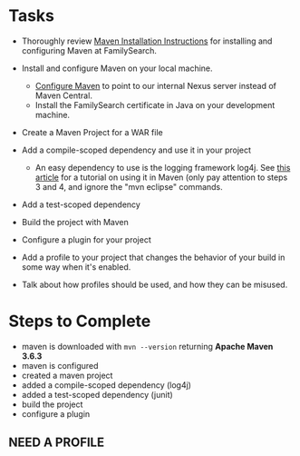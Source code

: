 # Tasks
* Thoroughly review [Maven Installation Instructions](https://fhconfluence.churchofjesuschrist.org/display/DPT/Maven+Installation+Instructions) for installing and configuring Maven at FamilySearch.
* Install and configure Maven on your local machine.

    * [Configure Maven](https://fhconfluence.churchofjesuschrist.org/pages/viewpage.action?pageId=13011447) to point to our internal Nexus server instead of Maven Central.
    * Install the FamilySearch certificate in Java on your development machine.
* Create a Maven Project for a WAR file

* Add a compile-scoped dependency and use it in your project

    * An easy dependency to use is the logging framework log4j. See [this article](https://howtodoinjava.com/log4j/how-to-configure-log4j-using-maven/) for a tutorial on using it in Maven (only pay attention to steps 3 and 4, and ignore the "mvn eclipse" commands.
* Add a test-scoped dependency

* Build the project with Maven

* Configure a plugin for your project
* Add a profile to your project that changes the behavior of your build in some way when it's enabled.
* Talk about how profiles should be used, and how they can be misused.

# Steps to Complete
* maven is downloaded with `mvn --version` returning **Apache Maven 3.6.3**
* maven is configured
* created a maven project
* added a compile-scoped dependency (log4j)
* added a test-scoped dependency (junit)
* build the project
* configure a plugin
## NEED A PROFILE
